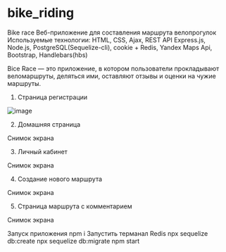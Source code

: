 # bike_riding
Bike race
Веб-приложение для составления маршрута велопрогулок
Используемые технологии: HTML, CSS, Ajax, REST API Express.js, Node.js, PostgreSQL(Sequelize-cli), cookie + Redis, Yandex Maps Api, Bootstrap, Handlebars(hbs)


Bice Race — это приложение, в котором пользователи прокладывают веломаршруты, деляться ими, оставляют отзывы и оценки на чужие маршруты.

1. Страница регистрации

![image](https://user-images.githubusercontent.com/94547146/159914240-0abef4dd-d3f4-43cf-bdef-61b5f473873e.png)


2. Домашняя страница

Снимок экрана

3. Личный кабинет

Снимок экрана



4. Создание нового маршрута

Снимок экрана



5. Страница маршрута с комментарием

Снимок экрана



Запуск приложения
npm i
Запустить терманал Redis
npx sequelize db:create
npx sequelize db:migrate
npm start

